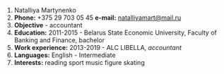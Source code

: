 1. Natalliya Martynenko
2. **Phone:** +375 29 703 05 45 **e-mail:** natalliyamart@mail.ru
3. **Objective** - accountant
4. **Education:**
   2011-2015 - Belarus State Economic University, Faculty of Banking and Finance, bachelor 
5. **Work experience:**
   2013-2019 - ALC LIBELLA, *accountant*
6. **Languages:**
   English - Intermediate
7. **Interests:**
   reading
   sport 
   music
   figure skating 
